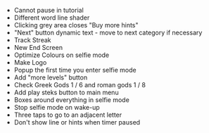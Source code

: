 - Cannot pause in tutorial
- Different word line shader
- Clicking grey area closes "Buy more hints"
- "Next" button dynamic text - move to next category if necessary
- Track Streak
- New End Screen
- Optimize Colours on selfie mode
- Make Logo
- Popup the first time you enter selfie mode
- Add "more levels" button
- Check Greek Gods 1 / 6 and roman gods 1 / 8
- Add play steks button to main menu
- Boxes around everything in selfie mode
- Stop selfie mode on wake-up
- Three taps to go to an adjacent letter
- Don't show line or hints when timer paused